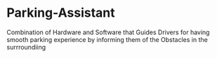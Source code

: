 # Parking-Assistant
 Combination of Hardware and Software that Guides Drivers for having smooth parking experience by informing them of the Obstacles in the surrroundiing
